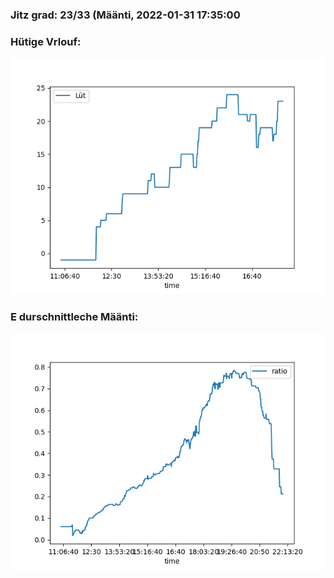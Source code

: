 ### Jitz grad: 23/33 (Määnti, 2022-01-31 17:35:00

### Hütige Vrlouf:
![Graph](Today.png)

### E durschnittleche Määnti:
![Graph](Määnti.png)